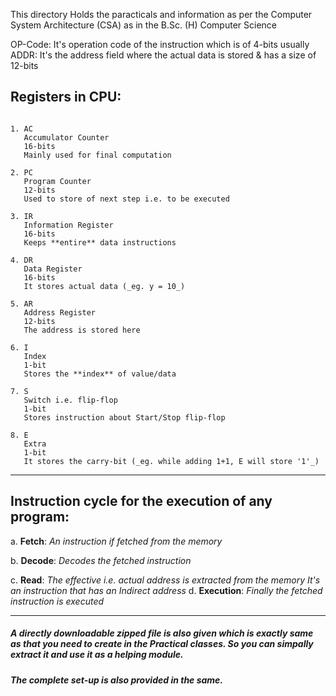 This directory Holds the paracticals and information as per the Computer System Architecture (CSA) as in the B.Sc. (H) Computer Science

  OP-Code: It's operation code of the instruction which is of 4-bits usually
  ADDR: It's the address field where the actual data is stored & has a size of 12-bits


## Registers in CPU:
```

1. AC
   Accumulator Counter
   16-bits
   Mainly used for final computation

2. PC
   Program Counter
   12-bits
   Used to store of next step i.e. to be executed

3. IR
   Information Register
   16-bits
   Keeps **entire** data instructions

4. DR
   Data Register
   16-bits
   It stores actual data (_eg. y = 10_)

5. AR
   Address Register
   12-bits
   The address is stored here

6. I
   Index
   1-bit
   Stores the **index** of value/data

7. S
   Switch i.e. flip-flop
   1-bit
   Stores instruction about Start/Stop flip-flop

8. E
   Extra
   1-bit
   It stores the carry-bit (_eg. while adding 1+1, E will store '1'_)

```

<hr />

## Instruction cycle for the execution of any program:

a. **Fetch**:
    _An instruction if fetched from the memory_

b. **Decode**:
    _Decodes the fetched instruction_

c. **Read**:
    _The effective i.e. actual address is extracted from the memory_
    _It's an instruction that has an Indirect address_
d. **Execution**:
    _Finally the fetched instruction is executed_

<hr />

##### A directly downloadable zipped file is also given which is exactly same as that you need to create in the Practical classes. So you can simpally extract it and use it as a helping module.
##### The complete set-up is also provided in the same.
